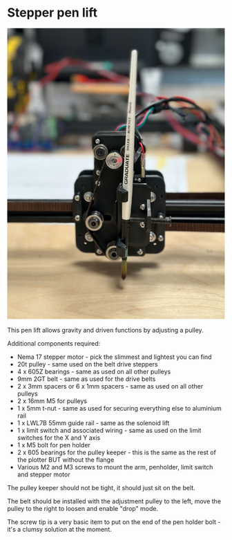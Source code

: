 # Stepper pen lift

![Stepper pen lift](./photo.jpeg)

This pen lift allows gravity and driven functions by adjusting a pulley.

Additional components required:

* Nema 17 stepper motor - pick the slimmest and lightest you can find
* 20t pulley - same used on the belt drive steppers
* 4 x 605Z bearings - same as used on all other pulleys
* 9mm 2GT belt - same as used for the drive belts
* 2 x 3mm spacers or 6 x 1mm spacers - same as used on all other pulleys
* 2 x 16mm M5 for pulleys
* 1 x 5mm t-nut - same as used for securing everything else to aluminium rail
* 1 x LWL7B 55mm guide rail - same as the solenoid lift
* 1 x limit switch and associated wiring - same as used on the limit switches for the X and Y axis
* 1 x M5 bolt for pen holder
* 2 x 605 bearings for the pulley keeper - this is the same as the rest of the plotter BUT without the flange
* Various M2 and M3 screws to mount the arm, penholder, limit switch and stepper motor

The pulley keeper should not be tight, it should just sit on the belt.

The belt should be installed with the adjustment pulley to the left, move the pulley to the right to loosen and enable "drop" mode.

The screw tip is a very basic item to put on the end of the pen holder bolt - it's a clumsy solution at the moment.
